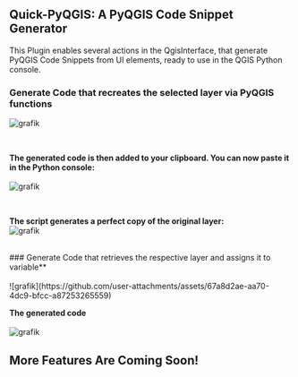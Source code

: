 ## Quick-PyQGIS: A PyQGIS Code Snippet Generator

This Plugin enables several actions in the QgisInterface, that generate PyQGIS Code Snippets from UI elements, ready to use in the QGIS Python console.

### Generate Code that recreates the selected layer via PyQGIS functions

![grafik](https://github.com/user-attachments/assets/c35c3dd7-8566-4b23-a4bf-c627c3a7ddd3)

<br>

**The generated code is then added to your clipboard. You can now paste it in the Python console:**<br><br>
![grafik](https://github.com/user-attachments/assets/ea1c3688-7319-4e9a-b8c7-13e64b6722cf)

<br>

**The script generates a perfect copy of the original layer:**<br>
![grafik](https://github.com/user-attachments/assets/60109d6e-f03d-44b9-9328-62bcf09ec6a2)

<br>
### Generate Code that retrieves the respective layer and assigns it to variable**<br><br>
![grafik](https://github.com/user-attachments/assets/67a8d2ae-aa70-4dc9-bfcc-a87253265559)

<br>

**The generated code**<br><br>
![grafik](https://github.com/user-attachments/assets/cbe9b093-dcca-46be-ada0-6e7a5c948bdc)

## More Features Are Coming Soon!

